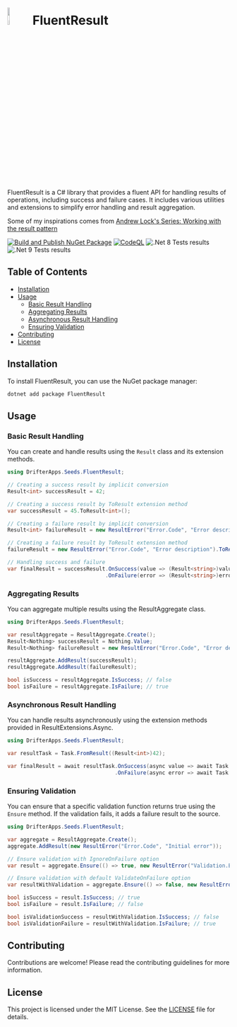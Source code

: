 # <img alt='paper plane icons' src='./icon.png' height='10%' width='10%'> FluentResult

FluentResult is a C# library that provides a fluent API for handling results of operations, including success and failure cases. It includes various utilities and extensions to simplify error handling and result aggregation.

Some of my inspirations comes from [Andrew Lock's Series: Working with the result pattern](https://andrewlock.net/series/working-with-the-result-pattern/)

[![Build and Publish NuGet Package](https://github.com/patmoreau/drifterapps-seeds-fluentresult/actions/workflows/ci-cd.yml/badge.svg)](https://github.com/patmoreau/drifterapps-seeds-fluentresult/actions/workflows/ci-cd.yml)
[![CodeQL](https://github.com/patmoreau/drifterapps-seeds-fluentresult/actions/workflows/codeql-analysis.yml/badge.svg)](https://github.com/patmoreau/drifterapps-seeds-fluentresult/actions/workflows/codeql-analysis.yml)
![.Net 8 Tests results](https://gist.githubusercontent.com/patmoreau/51a2fc9fd8b7ed500ed3b6aabe0fc2d6/raw/seeds-fluent-result-tests-badge-net8.0.svg)
![.Net 9 Tests results](https://gist.githubusercontent.com/patmoreau/51a2fc9fd8b7ed500ed3b6aabe0fc2d6/raw/seeds-fluent-result-tests-badge-net9.0.svg)

## Table of Contents

- [Installation](#installation)
- [Usage](#usage)
  - [Basic Result Handling](#basic-result-handling)
  - [Aggregating Results](#aggregating-results)
  - [Asynchronous Result Handling](#asynchronous-result-handling)
  - [Ensuring Validation](#ensuring-validation)
- [Contributing](#contributing)
- [License](#license)

## Installation

To install FluentResult, you can use the NuGet package manager:

```sh
dotnet add package FluentResult
```

## Usage

### Basic Result Handling

You can create and handle results using the `Result` class and its extension methods.

```csharp
using DrifterApps.Seeds.FluentResult;

// Creating a success result by implicit conversion
Result<int> successResult = 42;

// Creating a success result by ToResult extension method
var successResult = 45.ToResult<int>();

// Creating a failure result by implicit conversion
Result<int> failureResult = new ResultError("Error.Code", "Error description");

// Creating a failure result by ToResult extension method
failureResult = new ResultError("Error.Code", "Error description").ToResult<int>();

// Handling success and failure
var finalResult = successResult.OnSuccess(value => (Result<string>)value.ToString())
                               .OnFailure(error => (Result<string>)error);
```

### Aggregating Results

You can aggregate multiple results using the ResultAggregate class.

```csharp
using DrifterApps.Seeds.FluentResult;

var resultAggregate = ResultAggregate.Create();
Result<Nothing> successResult = Nothing.Value;
Result<Nothing> failureResult = new ResultError("Error.Code", "Error description");

resultAggregate.AddResult(successResult);
resultAggregate.AddResult(failureResult);

bool isSuccess = resultAggregate.IsSuccess; // false
bool isFailure = resultAggregate.IsFailure; // true
```

### Asynchronous Result Handling

You can handle results asynchronously using the extension methods provided in ResultExtensions.Async.

```csharp
using DrifterApps.Seeds.FluentResult;

var resultTask = Task.FromResult((Result<int>)42);

var finalResult = await resultTask.OnSuccess(async value => await Task.FromResult((Result<string>)value.ToString()))
                                  .OnFailure(async error => await Task.FromResult((Result<string>)error));
```

### Ensuring Validation

You can ensure that a specific validation function returns true using the `Ensure` method. If the validation fails, it adds a failure result to the source.

```csharp
using DrifterApps.Seeds.FluentResult;

var aggregate = ResultAggregate.Create();
aggregate.AddResult(new ResultError("Error.Code", "Initial error"));

// Ensure validation with IgnoreOnFailure option
var result = aggregate.Ensure(() => true, new ResultError("Validation.Error", "Validation failed"), EnsureOnFailure.IgnoreOnFailure);

// Ensure validation with default ValidateOnFailure option
var resultWithValidation = aggregate.Ensure(() => false, new ResultError("Validation.Error", "Validation failed"));

bool isSuccess = result.IsSuccess; // true
bool isFailure = result.IsFailure; // false

bool isValidationSuccess = resultWithValidation.IsSuccess; // false
bool isValidationFailure = resultWithValidation.IsFailure; // true
```

## Contributing

Contributions are welcome! Please read the contributing guidelines for more information.

## License

This project is licensed under the MIT License. See the [LICENSE](./LICENSE) file for details.
